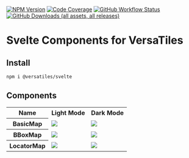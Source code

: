 [![NPM Version](https://img.shields.io/npm/v/%40versatiles%2Fsvelte)](https://www.npmjs.com/package/@versatiles/svelte)
[![Code Coverage](https://codecov.io/gh/versatiles-org/node-versatiles-svelte/branch/main/graph/badge.svg?token=DaJDN0E3Ae)](https://codecov.io/gh/versatiles-org/node-versatiles-svelte)
[![GitHub Workflow Status](https://img.shields.io/github/actions/workflow/status/versatiles-org/node-versatiles-svelte/ci.yml)](https://github.com/versatiles-org/node-versatiles-svelte/actions/workflows/ci.yml)
[![GitHub Downloads (all assets, all releases)](https://img.shields.io/github/downloads/versatiles-org/node-versatiles-svelte/total)](https://github.com/versatiles-org/node-versatiles-svelte/releases/latest)

# Svelte Components for VersaTiles

## Install

```bash
npm i @versatiles/svelte
```

## Components

<table>
	<tr>
		<th>Name</th>
		<th>Light Mode</th>
		<th>Dark Mode</th>
	</tr>
	<tr>
		<th>BasicMap</th>
		<td><img src="https://github.com/versatiles-org/node-versatiles-svelte/releases/latest/download/basic-map-light.png"></td>
		<td><img src="https://github.com/versatiles-org/node-versatiles-svelte/releases/latest/download/basic-map-dark.png"></td>
	</tr>
	<tr>
		<th>BBoxMap</th>
		<td><img src="https://github.com/versatiles-org/node-versatiles-svelte/releases/latest/download/bbox-map-light.png"></td>
		<td><img src="https://github.com/versatiles-org/node-versatiles-svelte/releases/latest/download/bbox-map-dark.png"></td>
	</tr>
	<tr>
		<th>LocatorMap</th>
		<td><img src="https://github.com/versatiles-org/node-versatiles-svelte/releases/latest/download/locator-map-light.png"></td>
		<td><img src="https://github.com/versatiles-org/node-versatiles-svelte/releases/latest/download/locator-map-dark.png"></td>
	</tr>
</table>
